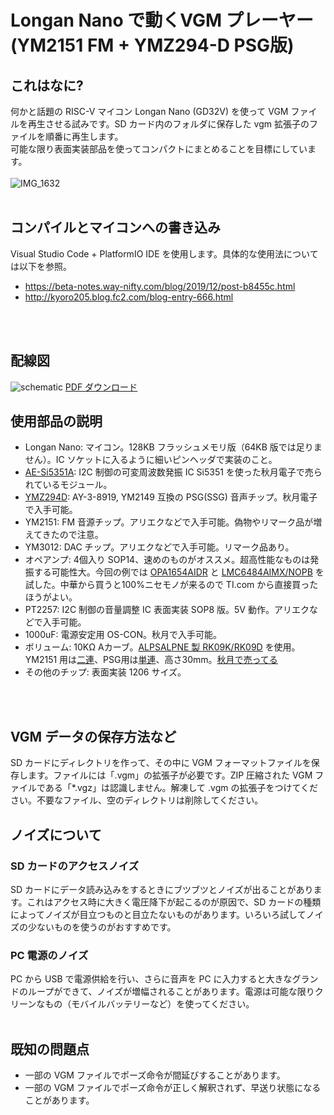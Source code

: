 # Longan Nano で動くVGM プレーヤー (YM2151 FM + YMZ294-D PSG版)


## これはなに?
何かと話題の RISC-V マイコン Longan Nano (GD32V) を使って VGM ファイルを再生させる試みです。SD カード内のフォルダに保存した vgm 拡張子のファイルを順番に再生します。<br>
可能な限り表面実装部品を使ってコンパクトにまとめることを目標にしています。
<br><br>
![IMG_1632](https://user-images.githubusercontent.com/13434151/115113300-952b9580-9fc4-11eb-808a-bc6cd5cee498.jpg)
<br>
<br>
## コンパイルとマイコンへの書き込み
Visual Studio Code + PlatformIO IDE を使用します。具体的な使用法については以下を参照。<br>
- https://beta-notes.way-nifty.com/blog/2019/12/post-b8455c.html<br>
- http://kyoro205.blog.fc2.com/blog-entry-666.html 
<br>
<br>

## 配線図
![schematic](https://user-images.githubusercontent.com/13434151/115111944-eb490a80-9fbd-11eb-9e33-226da5a9723a.png)
<a href="https://github.com/Fujix1/Retrofire/files/6329152/LonganVGM.pdf">PDF ダウンロード</a>


## 使用部品の説明
- Longan Nano: マイコン。128KB フラッシュメモリ版（64KB 版では足りません）。IC ソケットに入るように細いピンヘッダで実装のこと。
- [AE-Si5351A](https://akizukidenshi.com/catalog/g/gK-10679/): I2C 制御の可変周波数発振 IC Si5351 を使った秋月電子で売られているモジュール。
- [YMZ294D](https://akizukidenshi.com/catalog/g/gI-12141/): AY-3-8919, YM2149 互換の PSG(SSG) 音声チップ。秋月電子で入手可能。
- YM2151: FM 音源チップ。アリエクなどで入手可能。偽物やリマーク品が増えてきたので注意。
- YM3012: DAC チップ。アリエクなどで入手可能。リマーク品あり。
- オペアンプ: 4個入り SOP14、速めのものがオススメ。超高性能なものは発振する可能性大。今回の例では [OPA1654AIDR](https://www.ti.com/store/ti/en/p/product/?p=OPA1654AIDR) と [LMC6484AIMX/NOPB](https://www.ti.com/store/ti/en/p/product/?p=LMC6484AIMX/NOPB) を試した。中華から買うと100%ニセモノが来るので TI.com から直接買ったほうがよい。
- PT2257: I2C 制御の音量調整 IC 表面実装 SOP8 版。5V 動作。アリエクなどで入手可能。
- 1000uF: 電源安定用 OS-CON。秋月で入手可能。 
- ボリューム: 10KΩ Aカーブ。[ALPSALPNE 製 RK09K/RK09D](https://tech.alpsalpine.com/prod/j/html/potentiometer/rotarypotentiometers/rk09k/rk09k_list.html) を使用。YM2151 用は[二連](https://tech.alpsalpine.com/prod/j/html/potentiometer/rotarypotentiometers/rk09k/rk09k12c0a8k.html)、PSG用は[単連](https://tech.alpsalpine.com/prod/j/html/potentiometer/rotarypotentiometers/rk09k/rk09d117000c.html)、高さ30mm。[秋月で売ってる](https://akizukidenshi.com/catalog/g/gP-14773/)
- その他のチップ: 表面実装 1206 サイズ。
<br>
<br>

## VGM データの保存方法など

SD カードにディレクトリを作って、その中に VGM フォーマットファイルを保存します。ファイルには「.vgm」の拡張子が必要です。ZIP 圧縮された VGM ファイルである「*.vgz」は認識しません。解凍して .vgm の拡張子をつけてください。不要なファイル、空のディレクトリは削除してください。


## ノイズについて
### SD カードのアクセスノイズ
SD カードにデータ読み込みをするときにブツブツとノイズが出ることがあります。これはアクセス時に大きく電圧降下が起こるのが原因で、SD カードの種類によってノイズが目立つものと目立たないものがあります。いろいろ試してノイズの少ないものを使うのがおすすめです。

### PC 電源のノイズ
PC から USB で電源供給を行い、さらに音声を PC に入力すると大きなグランドのループができて、ノイズが増幅されることがあります。電源は可能な限りクリーンなもの（モバイルバッテリーなど）を使ってください。
<br>
<br>

## 既知の問題点

- 一部の VGM ファイルでポーズ命令が間延びすることがあります。
- 一部の VGM ファイルでポーズ命令が正しく解釈されず、早送り状態になることがあります。
